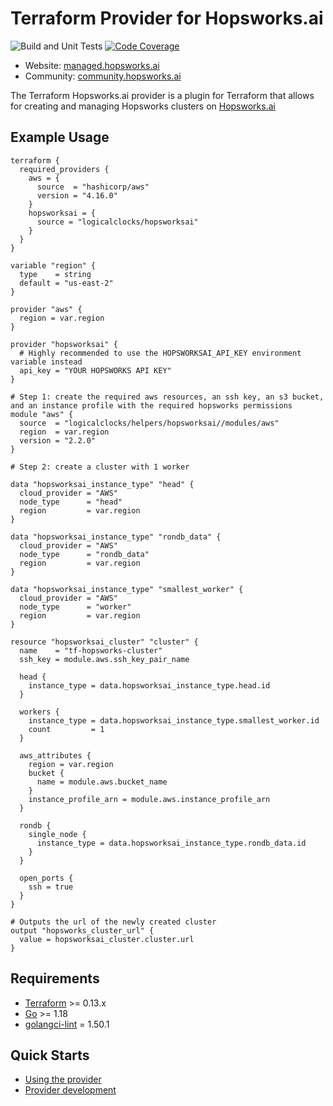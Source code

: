 # Terraform Provider for Hopsworks.ai

![Build and Unit Tests](https://github.com/logicalclocks/terraform-provider-hopsworksai/actions/workflows/unit-test.yml/badge.svg) [![Code Coverage](https://codecov.io/gh/logicalclocks/terraform-provider-hopsworksai/branch/main/graph/badge.svg)](https://codecov.io/gh/logicalclocks/terraform-provider-hopsworksai)

- Website: [managed.hopsworks.ai](https://managed.hopsworks.ai/)
- Community: [community.hopsworks.ai](https://community.hopsworks.ai/)

The Terraform Hopsworks.ai provider is a plugin for Terraform that allows for creating and managing Hopsworks clusters on [Hopsworks.ai](http://managed.hopsworks.ai/)

## Example Usage 

```hcl
terraform {
  required_providers {
    aws = {
      source  = "hashicorp/aws"
      version = "4.16.0"
    }
    hopsworksai = {
      source = "logicalclocks/hopsworksai"
    }
  }
}

variable "region" {
  type    = string
  default = "us-east-2"
}

provider "aws" {
  region = var.region
}

provider "hopsworksai" {
  # Highly recommended to use the HOPSWORKSAI_API_KEY environment variable instead
  api_key = "YOUR HOPSWORKS API KEY"
}

# Step 1: create the required aws resources, an ssh key, an s3 bucket, and an instance profile with the required hopsworks permissions
module "aws" {
  source  = "logicalclocks/helpers/hopsworksai//modules/aws"
  region  = var.region
  version = "2.2.0"
}

# Step 2: create a cluster with 1 worker

data "hopsworksai_instance_type" "head" {
  cloud_provider = "AWS"
  node_type      = "head"
  region         = var.region
}

data "hopsworksai_instance_type" "rondb_data" {
  cloud_provider = "AWS"
  node_type      = "rondb_data"
  region         = var.region
}

data "hopsworksai_instance_type" "smallest_worker" {
  cloud_provider = "AWS"
  node_type      = "worker"
  region         = var.region
}

resource "hopsworksai_cluster" "cluster" {
  name    = "tf-hopsworks-cluster"
  ssh_key = module.aws.ssh_key_pair_name

  head {
    instance_type = data.hopsworksai_instance_type.head.id
  }

  workers {
    instance_type = data.hopsworksai_instance_type.smallest_worker.id
    count         = 1
  }

  aws_attributes {
    region = var.region
    bucket {
      name = module.aws.bucket_name
    }
    instance_profile_arn = module.aws.instance_profile_arn
  }

  rondb {
    single_node {
      instance_type = data.hopsworksai_instance_type.rondb_data.id
    }
  }
  
  open_ports {
    ssh = true
  }
}

# Outputs the url of the newly created cluster 
output "hopsworks_cluster_url" {
  value = hopsworksai_cluster.cluster.url
}
```

## Requirements

-	[Terraform](https://www.terraform.io/downloads.html) >= 0.13.x
-	[Go](https://golang.org/doc/install) >= 1.18
-	[golangci-lint](https://golangci-lint.run/usage/install/) = 1.50.1


## Quick Starts

- [Using the provider](https://registry.terraform.io/providers/logicalclocks/hopsworksai/latest/docs)
- [Provider development](DEVELOPMENT.md)

